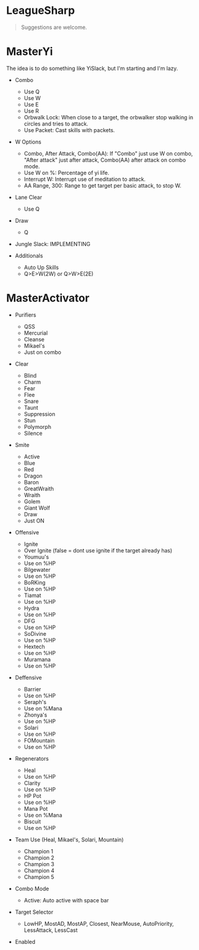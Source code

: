 LeagueSharp
===========

> Suggestions are welcome. <br/>


MasterYi
===========
The idea is to do something like YiSlack, but I'm starting and I'm lazy.


* Combo
  *  Use Q
  *  Use W
  *  Use E
  *  Use R
  *  Orbwalk Lock: When close to a target, the orbwalker stop walking in circles and tries to attack.
  *  Use Packet: Cast skills with packets.

* W Options
  *  Combo, After Attack, Combo(AA): If "Combo" just use W on combo, "After attack" just after attack, Combo(AA) after attack on combo mode.
  *  Use W on %: Percentage of yi life.
  *  Interrupt W: Interrupt use of meditation to attack.
  *  AA Range, 300: Range to get target per basic attack, to stop W.

* Lane Clear
  *  Use Q

* Draw
  *  Q

* Jungle Slack: IMPLEMENTING

* Additionals
  *  Auto Up Skills
  *  Q>E>W(2W) or Q>W>E(2E)

MasterActivator
===========

* Purifiers
  *  QSS
  *  Mercurial
  *  Cleanse
  *  Mikael's
  *  Just on combo
                
* Clear
  *  Blind
  *  Charm
  *  Fear
  *  Flee
  *  Snare
  *  Taunt
  *  Suppression
  *  Stun
  *  Polymorph
  *  Silence

* Smite
  *  Active
  *  Blue
  *  Red
  *  Dragon
  *  Baron
  *  GreatWraith
  *  Wraith
  *  Golem
  *  Giant Wolf
  *  Draw
  *  Just ON

* Offensive
  *  Ignite
  *  Over Ignite (false = dont use ignite if the target already has)
  *  Youmuu's
  *  Use on %HP
  *  Bilgewater
  *  Use on %HP
  *  BoRKing
  *  Use on %HP
  *  Tiamat
  *  Use on %HP
  *  Hydra
  *  Use on %HP
  *  DFG
  *  Use on %HP
  *  SoDivine
  *  Use on %HP
  *  Hextech
  *  Use on %HP
  *  Muramana
  *  Use on %HP

* Deffensive
  *  Barrier
  *  Use on %HP
  *  Seraph's
  *  Use on %Mana
  *  Zhonya's
  *  Use on %HP
  *  Solari
  *  Use on %HP
  *  FOMountain
  *  Use on %HP

* Regenerators
  *  Heal
  *  Use on %HP
  *  Clarity
  *  Use on %HP
  *  HP Pot
  *  Use on %HP
  *  Mana Pot
  *  Use on %Mana
  *  Biscuit
  *  Use on %HP

* Team Use (Heal, Mikael's, Solari, Mountain)
  *  Champion 1
  *  Champion 2
  *  Champion 3
  *  Champion 4
  *  Champion 5

* Combo Mode
  * Active: Auto active with space bar

* Target Selector
  * LowHP, MostAD, MostAP, Closest, NearMouse, AutoPriority, LessAttack, LessCast
                
* Enabled
